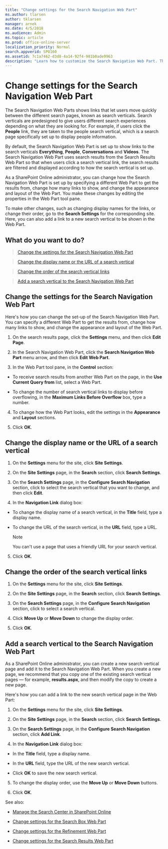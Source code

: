 ```yaml
---
title: "Change settings for the Search Navigation Web Part"
ms.author: tlarsen
author: tklarsen
manager: arnek
ms.date: 4/5/2018
ms.audience: Admin
ms.topic: article
ms.prod: office-online-server
localization_priority: Normal
search.appverid: SPO160
ms.assetid: 7c1a7462-d3d8-4a14-92f4-981b0ade9963
description: "Learn how to customize the Search Navigation Web Part. The Search Navigation Web Part on search results pages contains links that let users move quickly between search verticals."
---
```


# Change settings for the Search Navigation Web Part

The Search Navigation Web Parts shows links that let users move quickly between the different search pages, known as search verticals. Search verticals are predesigned to give users different search experiences depending on what they are looking for. For example, if users click the **People** link, they are taken to the people search vertical, which is a search page specifically set up to display people information. 
  
By default, the Search Navigation Web Part is set up to show links to the search verticals **Everything**, **People**, **Conversations** and **Videos**. The Search Navigation Web Part uses search results from the Search Results Web Part so that when users click a search vertical link, the search results are filtered and displayed according to how the search vertical is set up. 
  
As a SharePoint Online administrator, you can change how the Search Navigation Web Part is set up by specifying a different Web Part to get the results from, change how many links to show, and change the appearance and layout of the Web Part. You make these changes by editing the properties in the Web Part tool pane.
  
To make other changes, such as changing display names for the links, or change their order, go to the **Search Settings** for the corresponding site. Here, you can also add a link to a new search vertical to be shown in the Web Part. 
  
## What do you want to do?
<a name="__top"> </a>

> [Change the settings for the Search Navigation Web Part](the-search-navigation-web-part.md#__toc347912378)
    
> [Change the display name or the URL of a search vertical](the-search-navigation-web-part.md#__toc347912379)
    
> [Change the order of the search vertical links](the-search-navigation-web-part.md#__toc347912380)
    
> [Add a search vertical to the Search Navigation Web Part](the-search-navigation-web-part.md#__toc347912381)
    
## Change the settings for the Search Navigation Web Part
<a name="__toc347912378"> </a>

Here's how you can change the set-up of the Search Navigation Web Part. You can specify a different Web Part to get the results from, change how many links to show, and change the appearance and layout of the Web Part. 
  
1. On the search results page, click the **Settings** menu, and then click **Edit Page**.
    
2. In the Search Navigation Web Part, click the **Search Navigation Web Part** menu arrow, and then click **Edit Web Part**.
    
3. In the Web Part tool pane, in the **Control** section: 
    
  - To receive search results from another Web Part on the page, in the **Use Current Query from** list, select a Web Part. 
    
  - To change the number of search vertical links to display before overflowing, in the **Maximum Links Before Overflow** box, type a number. 
    
4. To change how the Web Part looks, edit the settings in the **Appearance** and **Layout** sections. 
    
5. Click **OK**.
    
## Change the display name or the URL of a search vertical
<a name="__toc347912379"> </a>

1. On the **Settings** menu for the site, click **Site Settings**.
    
2. On the **Site Settings** page, in the **Search** section, click **Search Settings**.
    
3. On the **Search Settings** page, in the **Configure Search Navigation** section, click to select the search vertical that you want to change, and then click **Edit**.
    
4. In the **Navigation Link** dialog box: 
    
  - To change the display name of a search vertical, in the **Title** field, type a display name. 
    
  - To change the URL of the search vertical, in the **URL** field, type a URL. 
    
    > [!NOTE]
    > You can't use a page that uses a friendly URL for your search vertical. 
  
5. Click **OK**.
    
## Change the order of the search vertical links
<a name="__toc347912380"> </a>

1. On the **Settings** menu for the site, click **Site Settings**.
    
2. On the **Site Settings** page, in the **Search** section, click **Search Settings**.
    
3. On the **Search Settings** page, in the **Configure Search Navigation** section, click to select a search vertical. 
    
4. Click **Move Up** or **Move Down** to change the display order. 
    
5. Click **OK**.
    
## Add a search vertical to the Search Navigation Web Part
<a name="__toc347912381"> </a>

As a SharePoint Online administrator, you can create a new search vertical page and add it to the Search Navigation Web Part. When you create a new page, we recommend that you copy one of the existing search vertical pages — for example, **results.aspx**, and then modify the copy to create a new page.
  
Here's how you can add a link to the new search vertical page in the Web Part:
  
1. On the **Settings** menu for the site, click **Site Settings**.
    
2. On the **Site Settings** page, in the **Search** section, click **Search Settings**.
    
3. On the **Search Settings** page, in the **Configure Search Navigation** section, click **Add Link**.
    
4. In the **Navigation Link** dialog box: 
    
  - In the **Title** field, type a display name. 
    
  - In the **URL** field, type the URL of the new search vertical. 
    
  - Click **OK** to save the new search vertical. 
    
5. To change the display order, use the **Move Up** or **Move Down** buttons. 
    
6. Click **OK**.
    
See also: 
  
- [Manage the Search Center in SharePoint Online](manage-the-search-center)
    
- [Change settings for the Search Box Web Part](the-search-box-web-part)
    
- [Change settings for the Refinement Web Part](the-refinement-web-part)
    
- [Change settings for the Search Results Web Part](https://support.office.com/article/40ff85b3-bc5e-4230-b1dd-f088188e487e)
    

